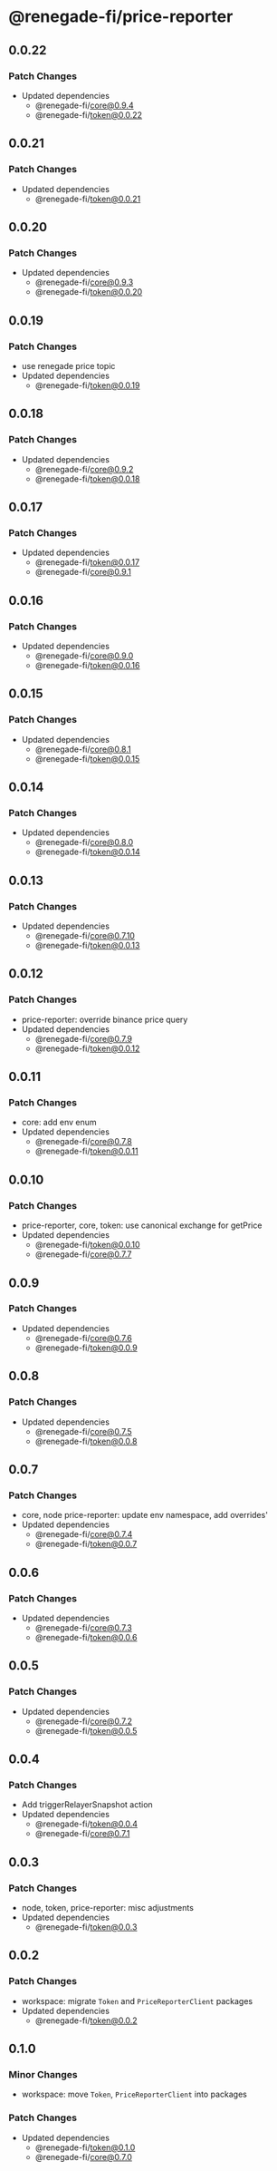# @renegade-fi/price-reporter

## 0.0.22

### Patch Changes

- Updated dependencies
  - @renegade-fi/core@0.9.4
  - @renegade-fi/token@0.0.22

## 0.0.21

### Patch Changes

- Updated dependencies
  - @renegade-fi/token@0.0.21

## 0.0.20

### Patch Changes

- Updated dependencies
  - @renegade-fi/core@0.9.3
  - @renegade-fi/token@0.0.20

## 0.0.19

### Patch Changes

- use renegade price topic
- Updated dependencies
  - @renegade-fi/token@0.0.19

## 0.0.18

### Patch Changes

- Updated dependencies
  - @renegade-fi/core@0.9.2
  - @renegade-fi/token@0.0.18

## 0.0.17

### Patch Changes

- Updated dependencies
  - @renegade-fi/token@0.0.17
  - @renegade-fi/core@0.9.1

## 0.0.16

### Patch Changes

- Updated dependencies
  - @renegade-fi/core@0.9.0
  - @renegade-fi/token@0.0.16

## 0.0.15

### Patch Changes

- Updated dependencies
  - @renegade-fi/core@0.8.1
  - @renegade-fi/token@0.0.15

## 0.0.14

### Patch Changes

- Updated dependencies
  - @renegade-fi/core@0.8.0
  - @renegade-fi/token@0.0.14

## 0.0.13

### Patch Changes

- Updated dependencies
  - @renegade-fi/core@0.7.10
  - @renegade-fi/token@0.0.13

## 0.0.12

### Patch Changes

- price-reporter: override binance price query
- Updated dependencies
  - @renegade-fi/core@0.7.9
  - @renegade-fi/token@0.0.12

## 0.0.11

### Patch Changes

- core: add env enum
- Updated dependencies
  - @renegade-fi/core@0.7.8
  - @renegade-fi/token@0.0.11

## 0.0.10

### Patch Changes

- price-reporter, core, token: use canonical exchange for getPrice
- Updated dependencies
  - @renegade-fi/token@0.0.10
  - @renegade-fi/core@0.7.7

## 0.0.9

### Patch Changes

- Updated dependencies
  - @renegade-fi/core@0.7.6
  - @renegade-fi/token@0.0.9

## 0.0.8

### Patch Changes

- Updated dependencies
  - @renegade-fi/core@0.7.5
  - @renegade-fi/token@0.0.8

## 0.0.7

### Patch Changes

- core, node price-reporter: update env namespace, add overrides'
- Updated dependencies
  - @renegade-fi/core@0.7.4
  - @renegade-fi/token@0.0.7

## 0.0.6

### Patch Changes

- Updated dependencies
  - @renegade-fi/core@0.7.3
  - @renegade-fi/token@0.0.6

## 0.0.5

### Patch Changes

- Updated dependencies
  - @renegade-fi/core@0.7.2
  - @renegade-fi/token@0.0.5

## 0.0.4

### Patch Changes

- Add triggerRelayerSnapshot action
- Updated dependencies
  - @renegade-fi/token@0.0.4
  - @renegade-fi/core@0.7.1

## 0.0.3

### Patch Changes

- node, token, price-reporter: misc adjustments
- Updated dependencies
  - @renegade-fi/token@0.0.3

## 0.0.2

### Patch Changes

- workspace: migrate `Token` and `PriceReporterClient` packages
- Updated dependencies
  - @renegade-fi/token@0.0.2

## 0.1.0

### Minor Changes

- workspace: move `Token`, `PriceReporterClient` into packages

### Patch Changes

- Updated dependencies
  - @renegade-fi/token@0.1.0
  - @renegade-fi/core@0.7.0
